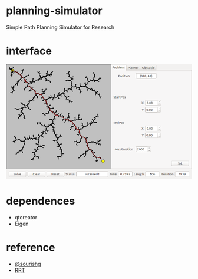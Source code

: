 # planning-simulator
Simple Path Planning Simulator for Research
# interface
![](http://github.com/cmlaughing/planning-simulator/blob/master/img/res_sim.png)
# dependences
* qtcreator
* Eigen
# reference
* [@sourishg](https://github.com/sourishg/rrt-simulator)
* [RRT](http://msl.cs.illinois.edu/~lavalle/papers/Lav98c.pdf)

